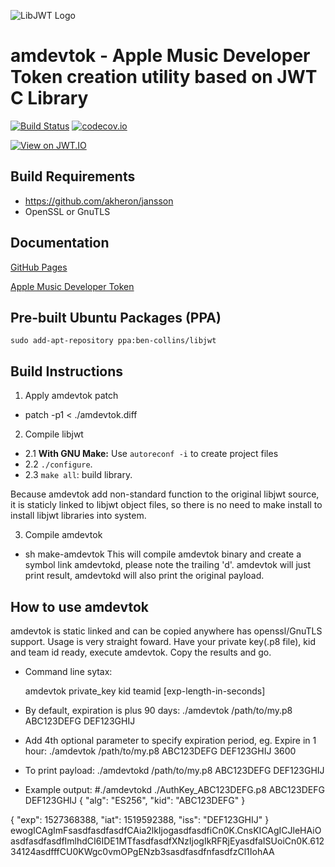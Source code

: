 ![LibJWT Logo](https://user-images.githubusercontent.com/320303/33439880-82406da4-d5bc-11e7-8959-6d53553c1984.png)

# amdevtok - Apple Music Developer Token creation utility based on JWT C Library

[![Build Status](https://travis-ci.org/benmcollins/libjwt.svg?branch=master)](https://travis-ci.org/benmcollins/libjwt) [![codecov.io](http://codecov.io/github/benmcollins/libjwt/coverage.svg?branch=master)](http://codecov.io/github/benmcollins/libjwt?branch=master)

[![View on JWT.IO](https://jwt.io/assets/badge.svg)](https://jwt.io)

## Build Requirements

- https://github.com/akheron/jansson
- OpenSSL or GnuTLS

## Documentation

[GitHub Pages](http://benmcollins.github.io/libjwt/)

[Apple Music Developer Token](https://developer.apple.com/library/content/documentation/NetworkingInternetWeb/Conceptual/AppleMusicWebServicesReference/SetUpWebServices.html)

## Pre-built Ubuntu Packages (PPA)

`sudo add-apt-repository ppa:ben-collins/libjwt`

## Build Instructions

1. Apply amdevtok patch
- patch -p1 < ./amdevtok.diff

2. Compile libjwt
- 2.1 **With GNU Make:** Use ``autoreconf -i`` to create project files 
- 2.2 ``./configure``.
- 2.3 ``make all``: build library.

Because amdevtok add non-standard function to the original libjwt source, it is staticly linked to libjwt object
files, so there is no need to make install to install libjwt libraries into system.

3. Compile amdevtok
- sh make-amdevtok
This will compile amdevtok binary and create a symbol link amdevtokd, please note the trailing 'd'.
amdevtok will just print result, amdevtokd will also print the original payload.

## How to use amdevtok
amdevtok is static linked and can be copied anywhere has openssl/GnuTLS support. Usage is very straight foward. 
Have your private key(.p8 file), kid and team id ready, execute amdevtok. Copy the results and go.

- Command line sytax:

  amdevtok private_key kid teamid [exp-length-in-seconds]

- By default, expiration is plus 90 days:
  ./amdevtok /path/to/my.p8 ABC123DEFG DEF123GHIJ

- Add 4th optional parameter to specify expiration period, eg. Expire in 1 hour:
    ./amdevtok /path/to/my.p8 ABC123DEFG DEF123GHIJ 3600
    
- To print payload:
    ./amdevtokd /path/to/my.p8 ABC123DEFG DEF123GHIJ

- Example output:
#./amdevtokd ./AuthKey_ABC123DEFG.p8 ABC123DEFG DEF123GHIJ
{
    "alg": "ES256",
    "kid": "ABC123DEFG"
}

{
    "exp": 1527368388,
    "iat": 1519592388,
    "iss": "DEF123GHIJ"
}
ewogICAgImFsasdfasdfasdfCAia2lkIjogasdfasdfiCn0K.CnsKICAgICJleHAiOasdfasdfasdfImlhdCI6IDE1MTfasdfasdfXNzIjogIkRFRjEyasdfaISUoiCn0K.61234124asdfffCU0KWgc0vmOPgENzb3sasdfasdfnfasdfzCl1IohAA
